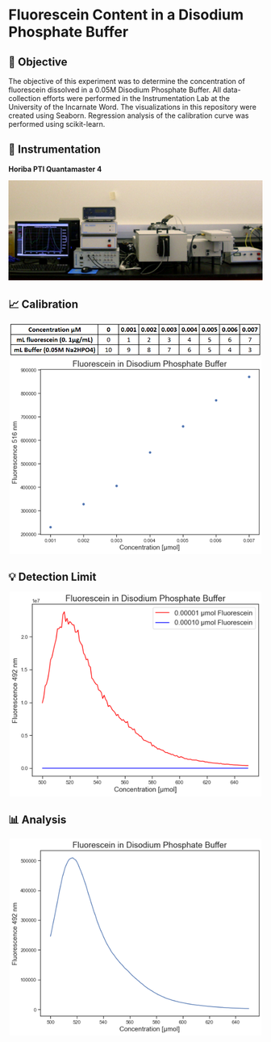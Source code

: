 # Fluorescein Content in a Disodium Phosphate Buffer

## :thought_balloon: Objective
The objective of this experiment was to determine the concentration of fluorescein dissolved in a 0.05M Disodium Phosphate Buffer. 
All data-collection efforts were performed in the Instrumentation Lab at the University of the Incarnate Word. The visualizations in this repository were created using Seaborn. Regression analysis  of the calibration curve was performed using scikit-learn.
## :electric_plug: Instrumentation 
**Horiba PTI Quantamaster 4**
<p align = "center">

<img src="img/instrument.jpg"  width="600">

</p>





## :chart_with_upwards_trend: Calibration
<p  align = "center" >
<img src="img/table.PNG", width="500">
<img src="img/fluorescein_conc.png" width="500">
</p>

## :bulb: Detection Limit
<p  align = "center" >
<img src="img/detection_limit.png" width="500">
</p>


##  :bar_chart: Analysis 

<p  align = "center" >
<img src="img/analyte.png" width="500">
</p>